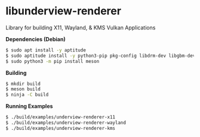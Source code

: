 # libunderview-renderer

Library for building X11, Wayland, & KMS Vulkan Applications

**Dependencies (Debian)**
```sh
$ sudo apt install -y aptitude
$ sudo aptitude install -y python3-pip pkg-config libdrm-dev libgbm-dev libudev-dev libsystemd-dev vulkan-validationlayers  ninja-build libxcb-dev libxcb-ewmh-dev
$ sudo python3 -m pip install meson
```

**Building**
```sh
$ mkdir build
$ meson build
$ ninja -C build
```

**Running Examples**
```sh
$ ./build/examples/underview-renderer-x11
$ ./build/examples/underview-renderer-wayland
$ ./build/examples/underview-renderer-kms
```
